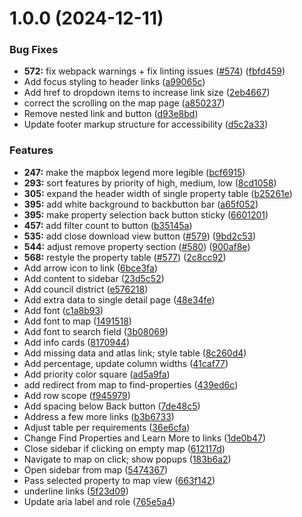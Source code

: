 # 1.0.0 (2024-12-11)


### Bug Fixes

* **572:** fix webpack warnings + fix linting issues ([#574](https://github.com/CodeWritingCow/vacant-lots-proj/issues/574)) ([fbfd459](https://github.com/CodeWritingCow/vacant-lots-proj/commit/fbfd459ba147e51a2fd54bee61d5ca63fb74eb98))
* Add focus styling to header links ([a99065c](https://github.com/CodeWritingCow/vacant-lots-proj/commit/a99065cba1607b981702e7aa7e654f24c108ad6e))
* Add href to dropdown items to increase link size ([2eb4667](https://github.com/CodeWritingCow/vacant-lots-proj/commit/2eb4667e7b68f45489c51ea10aa7d15afd2a3c77))
* correct the scrolling on the map page ([a850237](https://github.com/CodeWritingCow/vacant-lots-proj/commit/a8502372e243057e2b06559cb042d94ea894415a))
* Remove nested link and button ([d93e8bd](https://github.com/CodeWritingCow/vacant-lots-proj/commit/d93e8bd52d80cd8d5b1a30910aaa4b168a11b57a))
* Update footer markup structure for accessibility ([d5c2a33](https://github.com/CodeWritingCow/vacant-lots-proj/commit/d5c2a334f0e5c297f117dca5dc2972b56d7b3542))


### Features

* **247:** make the mapbox legend more legible ([bcf6915](https://github.com/CodeWritingCow/vacant-lots-proj/commit/bcf691566fc26e834547a43efd863de58abdf3d4))
* **293:** sort features by priority of high, medium, low ([8cd1058](https://github.com/CodeWritingCow/vacant-lots-proj/commit/8cd105872feb0065aa3d207d42dc5df76ef63dbc))
* **305:** expand the header width of single property table ([b25261e](https://github.com/CodeWritingCow/vacant-lots-proj/commit/b25261e5d9e26bdbd9694aa03b4964771528dd3b))
* **395:** add white background to backbutton bar ([a65f052](https://github.com/CodeWritingCow/vacant-lots-proj/commit/a65f052ca2e5c0eac2737f85b4997af6e993f750))
* **395:** make property selection back button sticky ([6601201](https://github.com/CodeWritingCow/vacant-lots-proj/commit/6601201fcf943f8e64a1341327095e9b7edc6b08))
* **457:** add filter count to button ([b35145a](https://github.com/CodeWritingCow/vacant-lots-proj/commit/b35145a1df5f2995294f829e0b7cde20ba0e0f29))
* **535:** add close download view button ([#579](https://github.com/CodeWritingCow/vacant-lots-proj/issues/579)) ([9bd2c53](https://github.com/CodeWritingCow/vacant-lots-proj/commit/9bd2c53aa3b49da8136fa6e7e850c4dc4d5e2d74))
* **544:** adjust remove property section ([#580](https://github.com/CodeWritingCow/vacant-lots-proj/issues/580)) ([900af8e](https://github.com/CodeWritingCow/vacant-lots-proj/commit/900af8e6fbfc89bd4ed83b17c9eed0a1d5a3de3b))
* **568:** restyle the property table ([#577](https://github.com/CodeWritingCow/vacant-lots-proj/issues/577)) ([2c8cc92](https://github.com/CodeWritingCow/vacant-lots-proj/commit/2c8cc92b7f28aecdbe65412476691baa50254292))
* Add arrow icon to link ([6bce3fa](https://github.com/CodeWritingCow/vacant-lots-proj/commit/6bce3fa84ad9827f2117a2d51ed2f2665e83481b))
* Add content to sidebar ([23d5c52](https://github.com/CodeWritingCow/vacant-lots-proj/commit/23d5c52c3fcd1eb1eff902e7d1fd37ab2fe41b6d))
* Add council district ([e576218](https://github.com/CodeWritingCow/vacant-lots-proj/commit/e5762185840f0bbc2289fede8481f5b39a16087d))
* Add extra data to single detail page ([48e34fe](https://github.com/CodeWritingCow/vacant-lots-proj/commit/48e34fe0a6317fc8fc0f1f5e745dd165000d437f))
* Add font ([c1a8b93](https://github.com/CodeWritingCow/vacant-lots-proj/commit/c1a8b93561dfc67c8eed31b3c8befa2b8ae984ec))
* Add font to map ([1491518](https://github.com/CodeWritingCow/vacant-lots-proj/commit/14915180857a482a25d96f9f45f7c838082e2d71))
* Add font to search field ([3b08069](https://github.com/CodeWritingCow/vacant-lots-proj/commit/3b080690ba92007545467bc2ce4bf3bcad26c899))
* Add info cards ([8170944](https://github.com/CodeWritingCow/vacant-lots-proj/commit/8170944fdb8d8be36af062012967323047bda748))
* Add missing data and atlas link; style table ([8c260d4](https://github.com/CodeWritingCow/vacant-lots-proj/commit/8c260d48e015ed6c8c29cc10b8936753cc013ff0))
* Add percentage, update column widths ([41caf77](https://github.com/CodeWritingCow/vacant-lots-proj/commit/41caf77c55eb0a6336abc80047ed83584d250a64))
* Add priority color square ([ad5a9fa](https://github.com/CodeWritingCow/vacant-lots-proj/commit/ad5a9faff3b9596256e680b3d6d95c54caefc7a7))
* add redirect from map to find-properties ([439ed6c](https://github.com/CodeWritingCow/vacant-lots-proj/commit/439ed6c7291251aed9751431cd5bdc2fa6883a15))
* Add row scope ([f945979](https://github.com/CodeWritingCow/vacant-lots-proj/commit/f945979edaee2ad5a003a5b5560a89cc25717f3b))
* Add spacing below Back button ([7de48c5](https://github.com/CodeWritingCow/vacant-lots-proj/commit/7de48c50f177c0275cebac0a4a7d9dfce8d2cd2c))
* Address a few more links ([b3b6733](https://github.com/CodeWritingCow/vacant-lots-proj/commit/b3b673375f1472f15d80bffeff378c973d6cb49d))
* Adjust table per requirements ([36e6cfa](https://github.com/CodeWritingCow/vacant-lots-proj/commit/36e6cfa5934defadcf1a8b8ad1c09ffe609d0ec5))
* Change Find Properties and Learn More to links ([1de0b47](https://github.com/CodeWritingCow/vacant-lots-proj/commit/1de0b474811ab2d4281d94c6a9d5882a8ebb0c13))
* Close sidebar if clicking on empty map ([612117d](https://github.com/CodeWritingCow/vacant-lots-proj/commit/612117d6c54bc62baaae4f773013e196232c2dba))
* Navigate to map on click; show popups ([183b6a2](https://github.com/CodeWritingCow/vacant-lots-proj/commit/183b6a224d651726a6e465d7c9549ef437626f9e))
* Open sidebar from map ([5474367](https://github.com/CodeWritingCow/vacant-lots-proj/commit/54743673e99ffd6b939009ad54e4d0a4252ba044))
* Pass selected property to map view ([663f142](https://github.com/CodeWritingCow/vacant-lots-proj/commit/663f14236ccb9246efa8882c0dfa44e8cbcba0f7))
* underline links ([5f23d09](https://github.com/CodeWritingCow/vacant-lots-proj/commit/5f23d09da9a7258b284ccfef54b1be0ee2a8e1f8))
* Update aria label and role ([765e5a4](https://github.com/CodeWritingCow/vacant-lots-proj/commit/765e5a4fef1941e93815ae4789093e047183101c))
